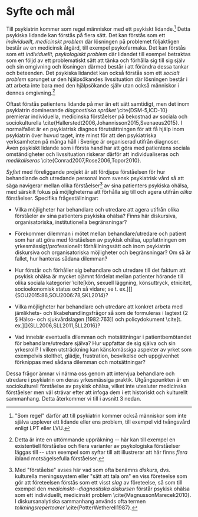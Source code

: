 # Syfte och mål

Till psykiatrin kommer som regel människor med ett psykiskt lidande.[^1] Detta psykiska lidande kan förstås på flera sätt. Det kan förstås som ett *individuellt, medicinskt problem* där lösningen på problemet följaktligen består av en medicinsk åtgärd, till exempel psykofarmaka. Det kan förstås som ett *individuellt, psykologiskt problem* där lidandet till exempel betraktas som en följd av ett problematiskt sätt att tänka och förhålla sig till sig själv och sin omgivning och lösningen därmed består i att förändra dessa tankar och beteenden. Det psykiska lidandet kan också förstås som ett *socialt problem* sprunget ur den hjälpsökandes livssituation där lösningen består i att arbeta inte bara med den hjälpsökande själv utan också människor i dennes omgivning.[^2]

Oftast förstås patientens lidande på mer än ett sätt samtidigt, men det inom psykiatrin dominerande *diagnostiska språket* \cite{DSM-5,ICD-10} premierar individuella, medicinska förståelser på bekostnad av sociala och sociokulturella \cite{Hallerstedt2006,Johannisson2015,Svenaeus2015}. I normalfallet är en psykiatrisk diagnos förutsättningen för att få hjälp inom psykiatrin över huvud taget, inte minst för att den psykiatriska verksamheten på många håll i Sverige är organiserad utifrån diagnoser. Även psykiskt lidande som i första hand har att göra med patientens sociala omständigheter och livssituation riskerar därför att individualiseras och *medikaliseras* \cite{Conrad2007,Rose2006,Topor2010}. 

*Syftet* med föreliggande projekt är att fördjupa förståelsen för hur behandlande och utredande personal inom svensk psykiatrisk vård så att säga navigerar mellan olika förståelser[^3] av sina patienters psykiska ohälsa, med särskilt fokus på möjligheterna att förhålla sig till och agera utifrån *olika* förståelser. Specifika frågeställningar:

* Vilka möjligheter har behandlare och utredare att agera utifrån olika förståeler av sina patienters psykiska ohälsa? Finns här diskursiva, organisatoriska, institutionella begränsningar?

* Förekommer dilemman i mötet mellan behandlare/utredare och patient som har att göra med förståelsen av psykisk ohälsa, uppfattningen om yrkesmässigt/professionellt förhållningssätt och inom psykiatrin diskursiva och organisatoriska möjligheter och begränsningar? Om så är fallet, hur hanteras sådana dilemman?

* Hur förstår och förhåller sig behandlare och utredare till det faktum att psykisk ohälsa är mycket ojämnt fördelat mellan patienter hörande till olika sociala kategorier \cite[kön, sexuell läggning, könsuttryck, etnicitet, socioekonomisk status och så vidare; se t. ex.][]{SOU2015:86,SOU2006:78,SKL2014}?

* Vilka möjligheter har behandlare och utredare att konkret arbeta med jämlikhets- och likabehandlingsfrågor så som de formuleras i lagtext (2 § Hälso- och sjukvårdslagen [1982:763]) och policydokument \cite[t. ex.][]{SLL2006,SLL2011,SLL2016}?
    
* Vad innebär eventuella dilemman och motsättningar i patientbemötandet för behandlare/utredare själva? Hur uppfattar de sig själva och sin yrkesroll? I vilken utsträckning kan känslomässiga aspekter av yrket som exempelvis stolthet, glädje, frustration, besvikelse och uppgivenhet förknippas med sådana dilemman och motsättningar?

Dessa frågor ämnar vi närma oss genom att intervjua behandlare och utredare i psykiatrin om deras yrkesmässiga praktik. Utgångspunkten är en sociokulturell förståelse av psykisk ohälsa, vilket inte utesluter medicinska förståelser men väl strävar efter att infoga dem i ett historiskt och kulturellt sammanhang. Detta återkommer vi till i avsnitt 3 nedan.

[^1]: "Som regel" därför att till psykiatrin kommer också människor som inte själva upplever ett lidande eller ens problem, till exempel vid tvångsvård enligt LPT eller LVU.

[^2]: Detta är inte en uttömmande uppräkning -- här kan till exempel en existentiell förståelse och flera varianter av psykologiska förståelser läggas till -- utan exempel som syftar till att illustrerar att här finns *flera* ibland motsägelsefulla förståelser.

[^3]: Med "förståelse" avses här vad som ofta benämns *diskurs*, dvs. kulturella meningssystem eller "sätt att tala om" en viss företeelse som gör att företeelsen förstås som ett visst *slag* av företeelse, så som till exempel den *medicinskt--diagnostiska diskursen* förstår psykisk ohälsa som ett individuellt, medicinskt problem \cite{MagnussonMarecek2010}. I diskursanalytiska sammanhang används ofta termen *tolkningsrepertoarer* \cite{PotterWetherell1987}.

